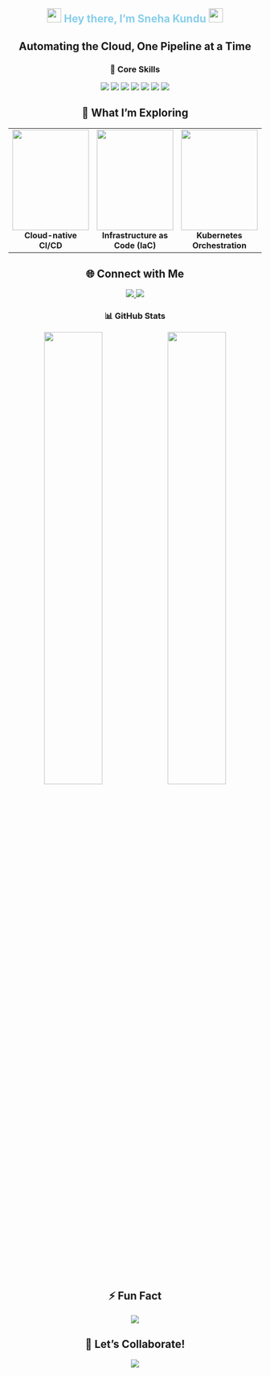 <!-- GitHub Profile README - Sneha Kundu -->

<!-- Banner (Optional) -->
<!-- You can upload your own banner to GitHub and paste the URL below -->
<h2 align="center">
  <img src="https://media.giphy.com/media/hvRJCLFzcasrR4ia7z/giphy.gif" width="28">
  <span style="color:#87CEEB">Hey there, I’m Sneha Kundu</span>
  <img src="https://media.giphy.com/media/hvRJCLFzcasrR4ia7z/giphy.gif" width="28">
</h2>

<!-- Portfolio Button (optional, if you have one) -->
<!-- <p align="center">
  <a href="https://yourportfolio.com" target="_blank">
    <img src="https://img.shields.io/badge/My%20Portfolio-Click%20Here-FF1493?style=for-the-badge&logo=vercel&logoColor=white" />
  </a>
</p> -->

<!-- Section Title -->
<h2 align="center">
  Automating the Cloud, One Pipeline at a Time
</h2>

<!-- Core Skills -->
<h3 align="center">🧠 Core Skills</h3>
<p align="center">
  <img src="https://img.shields.io/badge/AWS-232F3E?style=for-the-badge&logo=amazon-aws&logoColor=white"/>
  <img src="https://img.shields.io/badge/Terraform-7B42BC?style=for-the-badge&logo=terraform&logoColor=white"/>
  <img src="https://img.shields.io/badge/Ansible-EE0000?style=for-the-badge&logo=ansible&logoColor=white"/>
  <img src="https://img.shields.io/badge/Kubernetes-326CE5?style=for-the-badge&logo=kubernetes&logoColor=white"/>
  <img src="https://img.shields.io/badge/Python-3776AB?style=for-the-badge&logo=python&logoColor=white"/>
  <img src="https://img.shields.io/badge/GitHub%20Actions-2088FF?style=for-the-badge&logo=github-actions&logoColor=white"/>
  <img src="https://img.shields.io/badge/VMware-607078?style=for-the-badge&logo=vmware&logoColor=white"/>
</p>

<!-- Exploring -->
<h2 align="center">🧭 What I’m Exploring</h2>

<table align="center">
  <tr>
    <td align="center" width="33%">
      <img src="https://media.giphy.com/media/IdyAQJVN2kVPNUrojM/giphy.gif" width="100%" height="200">
      <br><strong>Cloud-native CI/CD</strong>
    </td>
    <td align="center" width="33%">
      <img src="https://media.giphy.com/media/2IudUHdI075HL02Pkk/giphy.gif" width="100%" height="200">
      <br><strong>Infrastructure as Code (IaC)</strong>
    </td>
    <td align="center" width="33%">
      <img src="https://media.giphy.com/media/f3iwJFOVOwuy7K6FFw/giphy.gif" width="100%" height="200">
      <br><strong>Kubernetes Orchestration</strong>
    </td>
  </tr>
</table>

<!-- Connect -->
<h2 align="center">🌐 Connect with Me</h2>
<p align="center">
  <a href="mailto:your-email@example.com" target="_blank">
    <img src="https://img.shields.io/badge/Gmail-D14836?style=for-the-badge&logo=gmail&logoColor=white" />
  </a>
  <a href="https://www.linkedin.com/in/YOUR-LINKEDIN" target="_blank">
    <img src="https://img.shields.io/badge/LinkedIn-0077B5?style=for-the-badge&logo=linkedin&logoColor=white" />
  </a>
</p>

<!-- GitHub Stats -->
<!-- GitHub Stats -->
<h3 align="center">📊 GitHub Stats</h3>

<p align="center">
  <img src="https://github-readme-stats.vercel.app/api?username=yourusername&show_icons=true&theme=radical&border_radius=15&count_private=true" width="48%" />
  <img src="https://github-readme-streak-stats.herokuapp.com/?user=yourusername&theme=radical&hide_border=true" width="48%" />
</p>

<!-- Fun Fact -->
<h2 align="center">⚡ Fun Fact</h2>
<div align="center">
  <img src="https://readme-typing-svg.demolab.com?font=Fira+Code&pause=1000&color=00FFFF&width=600&lines=Clouds+don’t+scare+me...;I+automate+them!+💪+☁️+⚙️" />
</div>

<!-- Collaborate -->
<h2 align="center">🎯 Let’s Collaborate!</h2>
<div align="center">
  <img src="https://readme-typing-svg.demolab.com?font=Fira+Code&pause=1000&color=7FFFD4&width=600&lines=Open+to+DevOps+projects%2C+collabs%2C+and+cloud+gigs!" />
</div>
